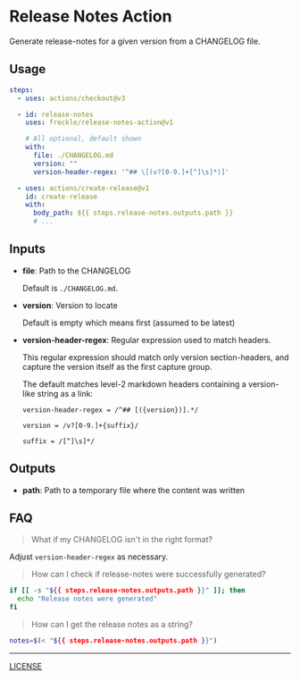 # Release Notes Action

Generate release-notes for a given version from a CHANGELOG file.

## Usage

```yaml
steps:
  - uses: actions/checkout@v3

  - id: release-notes
    uses: freckle/release-notes-action@v1

    # All optional, default shown
    with:
      file: ./CHANGELOG.md
      version: ""
      version-header-regex: '^## \[(v?[0-9.]+[^]\s]*)]'

  - uses: actions/create-release@v1
    id: create-release
    with:
      body_path: ${{ steps.release-notes.outputs.path }}
      # ...
```

## Inputs

- **file**: Path to the CHANGELOG

  Default is `./CHANGELOG.md`.

- **version**: Version to locate

  Default is empty which means first (assumed to be latest)

- **version-header-regex**: Regular expression used to match headers.

  This regular expression should match only version section-headers, and capture
  the version itself as the first capture group.

  The default matches level-2 markdown headers containing a version-like string
  as a link:

  ```
  version-header-regex = /^## [({version})].*/

  version = /v?[0-9.]+{suffix}/

  suffix = /[^]\s]*/
  ```

## Outputs

- **path**: Path to a temporary file where the content was written

## FAQ

> What if my CHANGELOG isn't in the right format?

Adjust `version-header-regex` as necessary.

> How can I check if release-notes were successfully generated?

```sh
if [[ -s "${{ steps.release-notes.outputs.path }}" ]]; then
  echo "Release notes were generated"
fi
```

> How can I get the release notes as a string?

```sh
notes=$(< "${{ steps.release-notes.outputs.path }}")
```

---

[LICENSE](./LICENSE)
